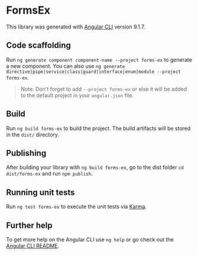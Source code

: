 # FormsEx

This library was generated with [Angular CLI](https://github.com/angular/angular-cli) version 9.1.7.

## Code scaffolding

Run `ng generate component component-name --project forms-ex` to generate a new component. You can also use `ng generate directive|pipe|service|class|guard|interface|enum|module --project forms-ex`.
> Note: Don't forget to add `--project forms-ex` or else it will be added to the default project in your `angular.json` file. 

## Build

Run `ng build forms-ex` to build the project. The build artifacts will be stored in the `dist/` directory.

## Publishing

After building your library with `ng build forms-ex`, go to the dist folder `cd dist/forms-ex` and run `npm publish`.

## Running unit tests

Run `ng test forms-ex` to execute the unit tests via [Karma](https://karma-runner.github.io).

## Further help

To get more help on the Angular CLI use `ng help` or go check out the [Angular CLI README](https://github.com/angular/angular-cli/blob/master/README.md).

